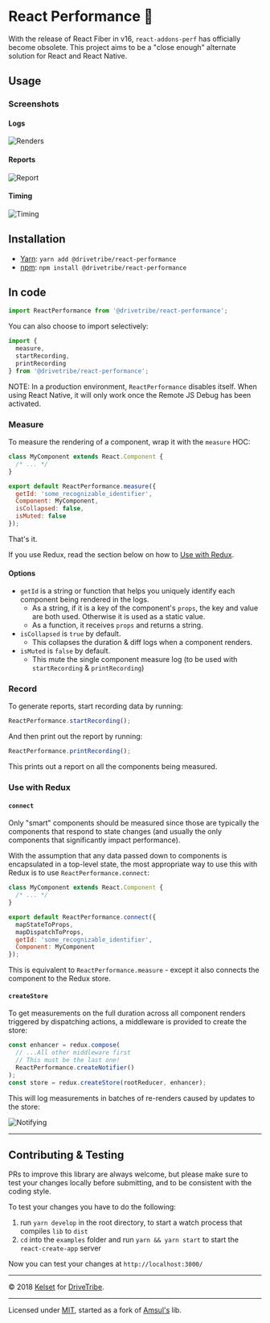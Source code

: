 # React Performance 🚀

With the release of React Fiber in v16, `react-addons-perf` has officially become obsolete. This project aims to be a "close enough" alternate solution for React and React Native.

## Usage

### Screenshots

#### Logs

![Renders](docs/renders.png)

#### Reports

![Report](docs/report.png)

#### Timing

![Timing](docs/timing.png)

## Installation

* [Yarn](https://yarnpkg.com): `yarn add @drivetribe/react-performance`
* [npm](https://www.npmjs.com): `npm install @drivetribe/react-performance`

## In code

```js
import ReactPerformance from '@drivetribe/react-performance';
```

You can also choose to import selectively:

```js
import {
  measure,
  startRecording,
  printRecording
} from '@drivetribe/react-performance';
```

NOTE: In a production environment, `ReactPerformance` disables itself. When using React Native, it will only work once the Remote JS Debug has been activated.

### Measure

To measure the rendering of a component, wrap it with the `measure` HOC:

```js
class MyComponent extends React.Component {
  /* ... */
}

export default ReactPerformance.measure({
  getId: 'some_recognizable_identifier',
  Component: MyComponent,
  isCollapsed: false,
  isMuted: false
});
```

That's it.

If you use Redux, read the section below on how to [Use with Redux](#use-with-redux).

#### Options

* `getId` is a string or function that helps you uniquely identify each component being rendered in the logs.
  * As a string, if it is a key of the component's `props`, the key and value are both used. Otherwise it is used as a static value.
  * As a function, it receives `props` and returns a string.
* `isCollapsed` is `true` by default.
  * This collapses the duration & diff logs when a component renders.
* `isMuted` is `false` by default.
  * This mute the single component measure log (to be used with `startRecording` & `printRecording`)

### Record

To generate reports, start recording data by running:

```js
ReactPerformance.startRecording();
```

And then print out the report by running:

```js
ReactPerformance.printRecording();
```

This prints out a report on all the components being measured.

### Use with Redux

#### `connect`

Only "smart" components should be measured since those are typically the components that respond to state changes (and usually the only components that significantly impact performance).

With the assumption that any data passed down to components is encapsulated in a top-level state, the most appropriate way to use this with Redux is to use `ReactPerformance.connect`:

```js
class MyComponent extends React.Component {
  /* ... */
}

export default ReactPerformance.connect({
  mapStateToProps,
  mapDispatchToProps,
  getId: 'some_recognizable_identifier',
  Component: MyComponent
});
```

This is equivalent to `ReactPerformance.measure` - except it also connects the component to the Redux store.

#### `createStore`

To get measurements on the full duration across all component renders triggered by dispatching actions, a middleware is provided to create the store:

```js
const enhancer = redux.compose(
  // ...All other middleware first
  // This must be the last one!
  ReactPerformance.createNotifier()
);
const store = redux.createStore(rootReducer, enhancer);
```

This will log measurements in batches of re-renders caused by updates to the store:

![Notifying](docs/notifying.png)

---

## Contributing & Testing

PRs to improve this library are always welcome, but please make sure to test your changes locally before submitting, and to be consistent with the coding style.

To test your changes you have to do the following:

1. run `yarn develop` in the root directory, to start a watch process that compiles `lib` to `dist`
1. `cd` into the `examples` folder and run `yarn && yarn start` to start the `react-create-app` server

Now you can test your changes at `http://localhost:3000/`

---

© 2018 [Kelset](http://twitter.com/kelset) for [DriveTribe](https://twitter.com/DriveTribeTech).

---

Licensed under [MIT](http://amsul.ca/MIT), started as a fork of [Amsul's](https://github.com/amsul/react-performance) lib.
